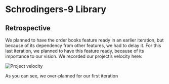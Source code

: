 # Schrodingers-9 Library

## Retrospective

We planned to have the order books feature ready in an earlier iteration, but because of its dependency from other features, we had to delay it. For this last iteration, we planned to have this feature ready, because of its importance to our vision.
We recorded our project’s velocity here:

![Project velocity](https://code.cs.umanitoba.ca/comp3350-winter2019/schrodingers-library/blob/master/Project_velocity.png)

As you can see, we over-planned for our first iteration
